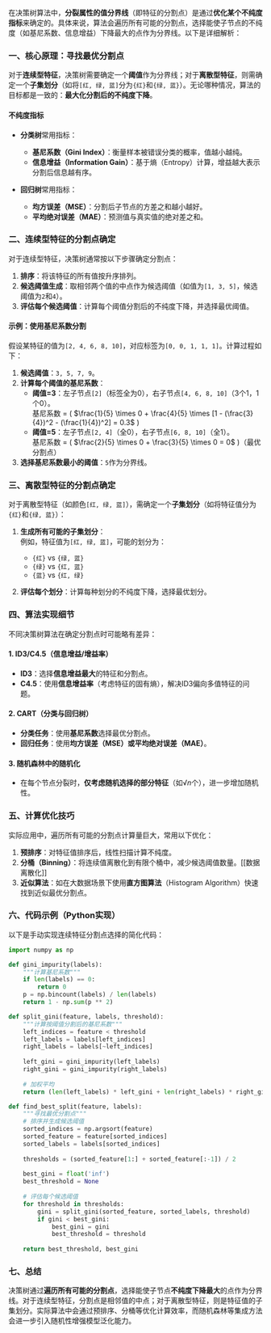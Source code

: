 在决策树算法中，**分裂属性的值分界线**（即特征的分割点）是通过**优化某个不纯度指标**来确定的。具体来说，算法会遍历所有可能的分割点，选择能使子节点的不纯度（如基尼系数、信息增益）下降最大的点作为分界线。以下是详细解析：


### **一、核心原理：寻找最优分割点**
对于**连续型特征**，决策树需要确定一个**阈值**作为分界线；对于**离散型特征**，则需确定一个**子集划分**（如将`[红, 绿, 蓝]`分为`{红}`和`{绿, 蓝}`）。无论哪种情况，算法的目标都是一致的：**最大化分割后的不纯度下降**。

#### **不纯度指标**
- **分类树**常用指标：
  - **基尼系数（Gini Index）**：衡量样本被错误分类的概率，值越小越纯。
  - **信息增益（Information Gain）**：基于熵（Entropy）计算，增益越大表示分割后信息越有序。
  
- **回归树**常用指标：
  - **均方误差（MSE）**：分割后子节点的方差之和越小越好。
  - **平均绝对误差（MAE）**：预测值与真实值的绝对差之和。


### **二、连续型特征的分割点确定**
对于连续型特征，决策树通常按以下步骤确定分割点：

1. **排序**：将该特征的所有值按升序排列。
2. **候选阈值生成**：取相邻两个值的中点作为候选阈值（如值为`[1, 3, 5]`，候选阈值为`2`和`4`）。
3. **评估每个候选阈值**：计算每个阈值分割后的不纯度下降，并选择最优阈值。

#### **示例：使用基尼系数分割**
假设某特征的值为`[2, 4, 6, 8, 10]`，对应标签为`[0, 0, 1, 1, 1]`。计算过程如下：
1. **候选阈值**：`3, 5, 7, 9`。
2. **计算每个阈值的基尼系数**：
   - **阈值=3**：左子节点`[2]`（标签全为0），右子节点`[4, 6, 8, 10]`（3个1，1个0）。  
     基尼系数 = \( $\frac{1}{5} \times 0 + \frac{4}{5} \times [1 - (\frac{3}{4})^2 - (\frac{1}{4})^2] = 0.3$ \)
   - **阈值=5**：左子节点`[2, 4]`（全0），右子节点`[6, 8, 10]`（全1）。  
     基尼系数 = \( $\frac{2}{5} \times 0 + \frac{3}{5} \times 0 = 0$ \)（最优分割点）
1. **选择基尼系数最小的阈值**：`5`作为分界线。


### **三、离散型特征的分割点确定**
对于离散型特征（如颜色`[红, 绿, 蓝]`），需确定一个**子集划分**（如将特征值分为`{红}`和`{绿, 蓝}`）：

1. **生成所有可能的子集划分**：  
   例如，特征值为`[红, 绿, 蓝]`，可能的划分为：  
   - `{红}` vs `{绿, 蓝}`  
   - `{绿}` vs `{红, 蓝}`  
   - `{蓝}` vs `{红, 绿}`

2. **评估每个划分**：计算每种划分的不纯度下降，选择最优划分。


### **四、算法实现细节**
不同决策树算法在确定分割点时可能略有差异：

#### **1. ID3/C4.5（信息增益/增益率）**
- **ID3**：选择**信息增益最大**的特征和分割点。  
- **C4.5**：使用**信息增益率**（考虑特征的固有熵），解决ID3偏向多值特征的问题。

#### **2. CART（分类与回归树）**
- **分类任务**：使用**基尼系数**选择最优分割点。  
- **回归任务**：使用**均方误差（MSE）**或**平均绝对误差（MAE）**。

#### **3. 随机森林中的随机化**
- 在每个节点分裂时，**仅考虑随机选择的部分特征**（如$√n$个），进一步增加随机性。


### **五、计算优化技巧**
实际应用中，遍历所有可能的分割点计算量巨大，常用以下优化：
1. **预排序**：对特征值排序后，线性扫描计算不纯度。
2. **分桶（Binning）**：将连续值离散化到有限个桶中，减少候选阈值数量。[[数据离散化]]
3. **近似算法**：如在大数据场景下使用**直方图算法**（Histogram Algorithm）快速找到近似最优分割点。


### **六、代码示例（Python实现）**
以下是手动实现连续特征分割点选择的简化代码：

```python
import numpy as np

def gini_impurity(labels):
    """计算基尼系数"""
    if len(labels) == 0:
        return 0
    p = np.bincount(labels) / len(labels)
    return 1 - np.sum(p ** 2)

def split_gini(feature, labels, threshold):
    """计算按阈值分割后的基尼系数"""
    left_indices = feature < threshold
    left_labels = labels[left_indices]
    right_labels = labels[~left_indices]
    
    left_gini = gini_impurity(left_labels)
    right_gini = gini_impurity(right_labels)
    
    # 加权平均
    return (len(left_labels) * left_gini + len(right_labels) * right_gini) / len(labels)

def find_best_split(feature, labels):
    """寻找最优分割点"""
    # 排序并生成候选阈值
    sorted_indices = np.argsort(feature)
    sorted_feature = feature[sorted_indices]
    sorted_labels = labels[sorted_indices]
    
    thresholds = (sorted_feature[1:] + sorted_feature[:-1]) / 2
    
    best_gini = float('inf')
    best_threshold = None
    
    # 评估每个候选阈值
    for threshold in thresholds:
        gini = split_gini(sorted_feature, sorted_labels, threshold)
        if gini < best_gini:
            best_gini = gini
            best_threshold = threshold
    
    return best_threshold, best_gini
```


### **七、总结**
决策树通过**遍历所有可能的分割点**，选择能使子节点**不纯度下降最大**的点作为分界线。对于连续型特征，分割点是相邻值的中点；对于离散型特征，则是特征值的子集划分。实际算法中会通过预排序、分桶等优化计算效率，而随机森林等集成方法会进一步引入随机性增强模型泛化能力。